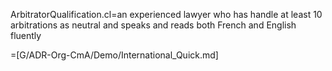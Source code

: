 ArbitratorQualification.cl=an experienced lawyer who has handle at least 10 arbitrations as neutral and speaks and reads both French and English fluently
  
=[G/ADR-Org-CmA/Demo/International_Quick.md]